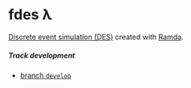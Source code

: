# fdes λ
[Discrete event simulation (DES)](https://en.wikipedia.org/wiki/Discrete_event_simulation) created with
[Ramda](https://github.com/ramda/ramda).

##### Track development
* [branch `develop`](https://github.com/Stassi/fdes/compare/develop)
